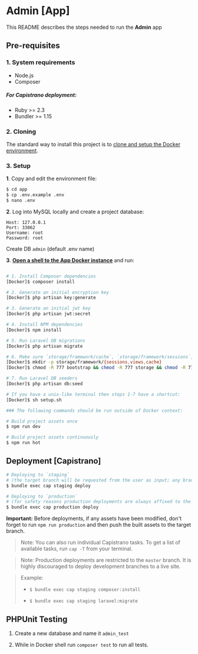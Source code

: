 # Admin [App]

This README describes the steps needed to run the **Admin** app

## Pre-requisites

### 1. System requirements

- Node.js
- Composer

##### For Capistrano deployment:

- Ruby >= 2.3
- Bundler >= 1.15

### 2. Cloning

The standard way to install this project is to [clone and setup the Docker environment](https://github.com/FLYGOPROJECT/admin-docker#3-cloning-this-repository-and-attached-projects).

### 3. Setup

**1**. Copy and edit the environment file:

```bash
$ cd app
$ cp .env.example .env
$ nano .env
```

**2**. Log into MySQL locally and create a project database:

```
Host: 127.0.0.1
Port: 33062
Username: root
Password: root
```
Create DB `admin` (default .env name)

**3**. __[Open a shell to the App Docker instance](https://github.com/FLYGOPROJECT/admin-docker#2-open-a-shell-on-a-container)__ and run:

```bash

# 1. Install Composer dependencies
[Docker]$ composer install

# 2. Generate an initial encryption key
[Docker]$ php artisan key:generate

# 3. Generate an initial jwt key
[Docker]$ php artisan jwt:secret

# 4. Install NPM dependencies
[Docker]$ npm install

# 5. Run Laravel DB migrations
[Docker]$ php artisan migrate

# 6. Make sure `storage/framework/cache`, `storage/framework/sessions`, `storage/framework/views` directories exist. 
[Docker]$ mkdir -p storage/framework/{sessions,views,cache}
[Docker]$ chmod -R 777 bootstrap && chmod -R 777 storage && chmod -R 777 public/storage

# 7. Run Laravel DB seeders
[Docker]$ php artisan db:seed

# If you have a unix-like terminal then steps 1-7 have a shortcut:
[Docker]$ sh setup.sh

```

```bash
### The following commands should be run outside of Docker context:

# Build project assets once
$ npm run dev

# Build project assets continuously
$ npm run hot
```

## Deployment [Capistrano]

```bash
# Deploying to `staging`
# (the target branch will be requested from the user as input; any branch can be deployed to staging)
$ bundle exec cap staging deploy

# Deploying to `production`
# (for safety reasons production deployments are always affixed to the master branch)
$ bundle exec cap production deploy
```

__Important:__ Before deployments, if any assets have been modified, don't forget to run `npm run production` and then push the built assets to the target branch.

> Note: You can also run individual Capistrano tasks. To get a list of available tasks, run `cap -T` from your terminal.

> Note: Production deployments are restricted to the `master` branch. It is highly discouraged to deploy development branches to a live site.

> Example:
>
> - `$ bundle exec cap staging composer:install`
>
> - `$ bundle exec cap staging laravel:migrate`


## PHPUnit Testing

1. Create a new database and name it `admin_test`

2. While in Docker shell run `composer test` to run all tests.
